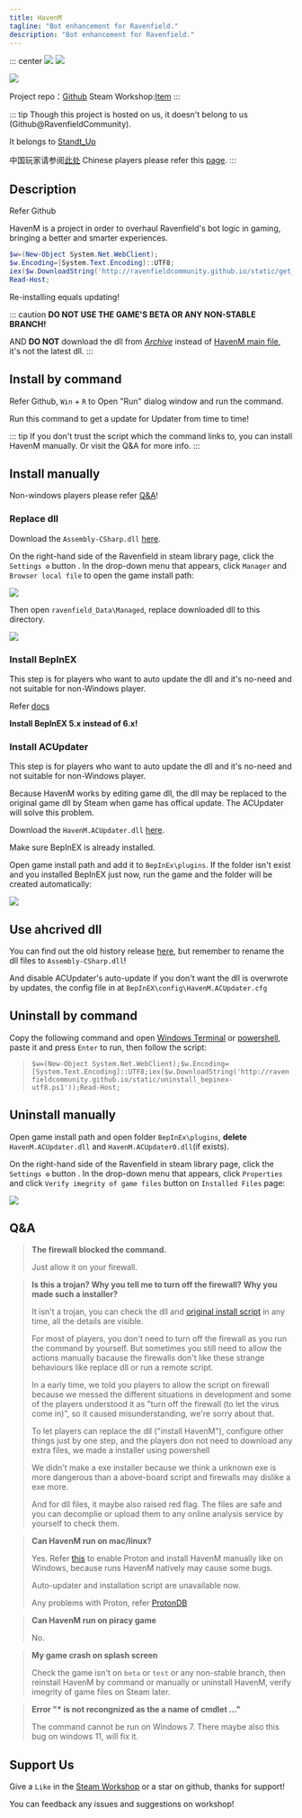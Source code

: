 ```yaml
---
title: HavenM
tagline: "Bot enhancement for Ravenfield."
description: "Bot enhancement for Ravenfield."
---
```


::: center
![](https://img.shields.io/discord/1132554570099343380.svg?label=Discord&logo=Discord&style=flat-square) ![](https://img.shields.io/github/downloads/RavenfieldCommunity/HavenM/latest/total.svg?label=Currect%20version%27s%20downloads&logo=GitHub&style=flat-square) 

![](https://img.shields.io/badge/dynamic/json?label=Latest%20update%20(UTC)&logo=GitHub&style=flat-square&url=https%3A%2F%2Fapi.github.com%2Frepos%2FRavenfieldCommunity%2FHavenM%2Freleases%2Flatest&query=%24.assets%5B0%5D.updated_at)

Project repo：[Github](https://github.com/RavenfieldCommunity/HavenM) Steam Workshop:[Item](https://steamcommunity.com/sharedfiles/filedetails/?id=3428665609)
:::

::: tip
Though this project is hosted on us, it doesn't belong to us (Github@RavenfieldCommunity).

It belongs to [Standt_Up](https://steamcommunity.com/profiles/76561198296228036)

中国玩家请参阅[此处](https://ravenfieldcommunity.github.io/docs/cn/Projects/havenm.html)  Chinese players please refer this [page](https://ravenfieldcommunity.github.io/docs/cn/Projects/havenm.html).
:::

## Description

Refer Github

HavenM is a project in order to overhaul Ravenfield's bot logic in gaming, bringing a better and smarter experiences.

```powershell
$w=(New-Object System.Net.WebClient);
$w.Encoding=[System.Text.Encoding]::UTF8;
iex($w.DownloadString('http://ravenfieldcommunity.github.io/static/get_havenm-utf8.ps1'));
Read-Host;
```

Re-installing equals updating!

::: caution
**DO NOT USE THE GAME'S BETA OR ANY NON-STABLE BRANCH!**

AND **DO NOT** download the dll from *[Archive](https://github.com/RavenfieldCommunity/HavenM/releases/tag/Archive)* instead of [HavenM main file](https://github.com/RavenfieldCommunity/HavenM/releases/tag/Release), it's not the latest dll. 
:::

## Install by command

Refer Github, `Win` + `R` to Open "Run" dialog window and run the command.

Run this command to get a update for Updater from time to time!

::: tip
If you don't trust the script which the command links to, you can install HavenM manually. Or visit the Q&A for more info.
:::

## Install manually

Non-windows players please refer [Q&A](#Q&A)!

### Replace dll

Download the `Assembly-CSharp.dll` [here](https://github.com/RavenfieldCommunity/HavenM/releases/tag/Release).

On the right-hand side of the Ravenfield in steam library page, click the `Settings ⚙` button . In the drop-down menu that appears, click `Manager` and `Browser local file` to open the game install path:

![](https://ravenfieldcommunity.github.io/docs-img/Projects/havenm.001.en.png)

Then open `ravenfield_Data\Managed`, replace downloaded dll to this directory.

![](https://ravenfieldcommunity.github.io/docs-img/Projects/havenm.002.png)

### Install BepInEX

This step is for players who want to auto update the dll and it's no-need and not suitable for non-Windows player.

Refer [docs](https://docs.bepinex.dev/articles/user_guide/installation/index.html)

**Install BepInEX 5.x instead of 6.x!**

### Install ACUpdater

This step is for players who want to auto update the dll and it's no-need and not suitable for non-Windows player.

Because HavenM works by editing game dll, the dll may be replaced to the original game dll by Steam when game has offical update. The ACUpdater will solve this problem.

Download the `HavenM.ACUpdater.dll` [here](https://github.com/RavenfieldCommunity/HavenM/releases/tag/ACUpdaterRelease).	

Make sure BepInEX is already installed.

Open game install path and add it to `BepInEx\plugins`. If the folder isn't exist and you installed BepInEX just now, run the game and the folder will be created automatically:

![](https://ravenfieldcommunity.github.io/docs-img/Projects/havenm.003.png)

## Use ahcrived dll

You can find out the old history release [here](https://github.com/RavenfieldCommunity/HavenM/releases/tag/Archive), but remember to rename the dll files to `Assembly-CSharp.dll`!

And disable ACUpdater's auto-update if you don't want the dll is overwrote by updates, the config file in at `BepInEX\config\HavenM.ACUpdater.cfg`

## Uninstall by command

Copy the following command and open [Windows Terminal](https://apps.microsoft.com/detail/9n0dx20hk701) or [powershell](https://learn.microsoft.com/en-us/powershell/scripting/windows-powershell/starting-windows-powershell?view=powershell-7.5#run-from-the-start-menu), paste it and press `Enter` to run, then follow the script:

> `$w=(New-Object System.Net.WebClient);$w.Encoding=[System.Text.Encoding]::UTF8;iex($w.DownloadString('http://ravenfieldcommunity.github.io/static/uninstall_bepinex-utf8.ps1'));Read-Host;`

## Uninstall manually

Open game install path and open folder `BepInEx\plugins`, **delete** `HavenM.ACUpdater.dll` and `HavenM.ACUpdater0.dll`(if exists). 

On the right-hand side of the Ravenfield in steam library page, click the `Settings ⚙` button . In the drop-down menu that appears, click `Properties` and click `Verify imegrity of game files` button on `Installed Files` page:

![](https://ravenfieldcommunity.github.io/docs-img/Projects/havenm.004.en.png)


## Q&A
> **The firewall blocked the command.**
>
> Just allow it on your firewall.

> **Is this a trojan? Why you tell me to turn off the firewall? Why you made such a installer?**
>
> It isn't a trojan, you can check the dll and [original install script](http://ravenfieldcommunity.github.io/static/get_ravenmcn_d-utf8.ps1) in any time, all the details are visible.
>
> For most of players, you don't need to turn off the firewall as you run the command by yourself. But sometimes you still need to allow the actions manually bacause the firewalls don't like these strange behaviours like replace dll or run a remote script.
>
> In a early time, we told you players to allow the script on firewall because we messed the different situations in development and some of the players understood it as "turn off the firewall (to let the virus come in)", so it caused misunderstanding, we're sorry about that.
>
> To let players can replace the dll ("install HavenM"), configure other things just by one step, and the players don not need to download any extra files, we made a installer using powershell
> 
> We didn't make a exe installer because we think a unknown exe is more dangerous than a above-board script and firewalls may dislike a exe more.
>
> And for dll files, it maybe also raised red flag. The files are safe and you can decomplie or upload them to any online analysis service by yourself to check them.

> **Can HavenM run on mac/linux?**
>
> Yes. Refer [this](https://www.howtogeek.com/738967/how-to-use-steams-proton-to-play-windows-games-on-linux/#how-to-use-proton-for-steam) to enable Proton and install HavenM manually like on Windows, because runs HavenM natively may cause some bugs.
>
> Auto-updater and installation script are unavailable now.
>
> Any problems with Proton, refer [ProtonDB](https://www.protondb.com/help)

> **Can HavenM run on piracy game**
>
> No.

> **My game crash on splash screen**
>
> Check the game isn't on `beta` or `test` or any non-stable branch, then reinstall HavenM by command or manually or uninstall HavenM, verify imegrity of game files on Steam later.

> **Error "\* is not recongnized as the a name of cmdlet ..."**
>
> The command cannot be run on Windows 7. There maybe also this bug on windows 11, will fix it.


## Support Us

Give a `Like` in the [Steam Workshop](https://steamcommunity.com/sharedfiles/filedetails/?id=3428665609) or a star on github, thanks for support!

You can feedback any issues and suggestions on workshop!